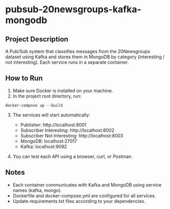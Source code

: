 # pubsub-20newsgroups-kafka-mongodb

## Project Description
A Pub/Sub system that classifies messages from the 20Newsgroups dataset using Kafka and stores them in MongoDB by category (interesting / not interesting). Each service runs in a separate container.

## How to Run

1. Make sure Docker is installed on your machine.
2. In the project root directory, run:

```
docker-compose up --build
```

3. The services will start automatically:
   - Publisher: http://localhost:8001
   - Subscriber Interesting: http://localhost:8002
   - Subscriber Not Interesting: http://localhost:8003
   - MongoDB: localhost:27017
   - Kafka: localhost:9092

4. You can test each API using a browser, curl, or Postman.

## Notes
- Each container communicates with Kafka and MongoDB using service names (kafka, mongo).
- Dockerfile and docker-compose.yml are configured for all services.
- Update requirements.txt files according to your dependencies.
